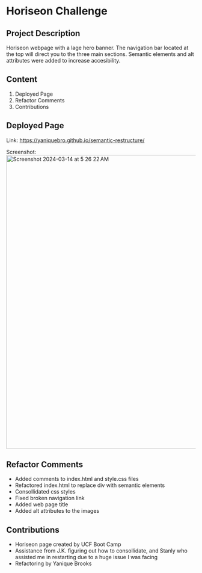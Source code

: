 # Horiseon Challenge 

## Project Description
Horiseon webpage with a lage hero banner. The navigation bar located at the top will direct you to the three main sections. Semantic elements and alt attributes were added to increase accesibility.

## Content
1. Deployed Page
2. Refactor Comments
3. Contributions

## Deployed Page
Link: https://yaniquebro.github.io/semantic-restructure/

Screenshot:<img width="781" alt="Screenshot 2024-03-14 at 5 26 22 AM" src="https://github.com/yaniquebro/semantic-restructure/assets/158354516/e3806c93-6051-43e4-81ab-f4f7dbe3066b">


## Refactor Comments
* Added comments to index.html and style.css files
* Refactored index.html to replace div with semantic elements
* Consollidated css styles
* Fixed broken navigation link
* Added web page title
* Added alt attributes to the images

## Contributions 
* Horiseon page created by UCF Boot Camp
* Assistance from J.K. figuring out how to consollidate, and Stanly who assisted me in restarting due to a huge issue I was facing 
* Refactoring by Yanique Brooks
